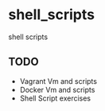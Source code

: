 # shell_scripts
shell scripts

## TODO
- Vagrant Vm and scripts
- Docker Vm and scripts
- Shell Script exercises
